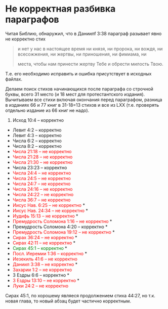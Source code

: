 # Не корректная разбивка параграфов

Читая Библию, обнаружил, что в Даниилf 3:38 параграф разывает явно не корректно стих

> <p>и нет у нас в настоящее время ни князя, ни пророка, ни вождя, ни всесожжения, ни жертвы, ни приношения, ни фимиама, ни</p><p>места, чтобы нам принести жертву Тебе и обрести милость Твою.</p>

Т.е. его необходимо исправить и ошибка присутствует в исходных файлах.

Делаем поиск стихов начинающихся после параграфа со строчной буквы, всего 31 место (и 18 мест для протестантского издания). Вычитываем все стихи включая окончания перед параграфом, разница в изданиях 66 и 77 книг в 31-18=13 стихов и все из LXX (т.е. проверять отдельно издание из 66 книг не надо).

1. Исход 10:4 – корректно
* Левит 4:2 – корректно
* Левит 4:3 – корректно
* Числа 6:2 – корректно
* Числа 8:2 – корректно
* <font color="red">Числа 21:18 – не корректно</font>
* <font color="red">Числа 21:28 – не корректно</font>
* <font color="red">Числа 21:30 – не корректно</font>
* Числа 23:23 – корректно
* <font color="red">Числа 24:4 – не корректно</font>
* <font color="red">Числа 24:5 – не корректно</font>
* <font color="red">Числа 24:7 – не корректно</font>
* <font color="red">Числа 24:16 – не корректно</font>
* <font color="red">Числа 24:22 – не корректно</font>
* <font color="red">Числа 36:7 – не корректно</font>
* <font color="red">Иисус Нав. 6:25 – не корректно</font> *
* <font color="red">Иисус Нав. 24:34 – не корректно</font> *
* <font color="red">Иудифь 15:13 – не корректно</font> *
* <font color="red">Премудрость Соломона 1:16 – не корректно</font> *
* Премудрость Соломона 4:20 – корректно *
* <font color="red">Премудрость Соломона 19:12 – не корректно</font> *
* <font color="red">Сирах 36:24 – не корректно</font> *
* <font color="red">Сирах 42:11 – не корректно</font> *
* <font color="green">Сирах 45:1 – корректно</font> *
* <font color="red">Посл. Иеремии 1:36 – корректно</font> *
* <font color="red">Иезекиль 41:6 – не корректно</font>
* <font color="red">Даниил 3:38 – не корректно</font> *
* <font color="red">Захарии 1:2 – не корректно</font>
* 3 Ездры 6:6 – корректно *
* <font color="red">3 Ездры 13:10 – не корректно</font> *
* <font color="red">Луки 24:2 – не корректно</font>

Сирах 45:1, по хорошему являеся продолжением стиха 44:27, но т.к. новая глава, то новый абзац будет частично корректным.